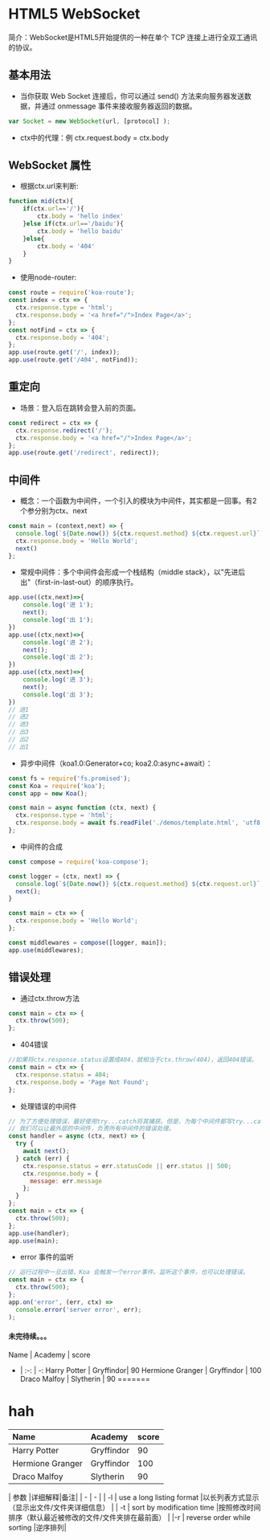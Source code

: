 # HTML5 WebSocket
简介：WebSocket是HTML5开始提供的一种在单个 TCP 连接上进行全双工通讯的协议。
## 基本用法
* 当你获取 Web Socket 连接后，你可以通过 send() 方法来向服务器发送数据，并通过 onmessage 事件来接收服务器返回的数据。

```javascript
var Socket = new WebSocket(url, [protocol] );
```
* ctx中的代理：例 ctx.request.body = ctx.body

## WebSocket 属性
*  根据ctx.url来判断:

```javascript
function mid(ctx){
    if(ctx.url=='/'){
        ctx.body = 'hello index'
    }else if(ctx.url=='/baidu'){
        ctx.body = 'hello baidu'
    }else{
        ctx.body = '404'
    }
}
```
*  使用node-router:

```javascript
const route = require('koa-route');
const index = ctx => {
  ctx.response.type = 'html';
  ctx.response.body = '<a href="/">Index Page</a>';
};
const notFind = ctx => {
  ctx.response.body = '404';
};
app.use(route.get('/', index));
app.use(route.get('/404', notFind));
```
## 重定向
*  场景：登入后在跳转会登入前的页面。

```javascript
const redirect = ctx => {
  ctx.response.redirect('/');
  ctx.response.body = '<a href="/">Index Page</a>';
};
app.use(route.get('/redirect', redirect));
```
## 中间件
*  概念：一个函数为中间件，一个引入的模块为中间件，其实都是一回事。有2个参分别为ctx、next

```javascript
const main = (context,next) => {
  console.log(`${Date.now()} ${ctx.request.method} ${ctx.request.url}`);
  ctx.response.body = 'Hello World';
  next()
};
```
*  常规中间件：多个中间件会形成一个栈结构（middle stack），以"先进后出"（first-in-last-out）的顺序执行。

```javascript
app.use((ctx,next)=>{
    console.log('进 1');
    next();
    console.log('出 1');
})
app.use((ctx,next)=>{
    console.log('进 2');
    next();
    console.log('出 2');
})
app.use((ctx,next)=>{
    console.log('进 3');
    next();
    console.log('出 3');
})
// 进1
// 进2
// 进3
// 出3
// 出2
// 出1
```
*  异步中间件（koa1.0:Generator+co; koa2.0:async+await）：

```javascript
const fs = require('fs.promised');
const Koa = require('koa');
const app = new Koa();

const main = async function (ctx, next) {
  ctx.response.type = 'html';
  ctx.response.body = await fs.readFile('./demos/template.html', 'utf8');
};
```
*  中间件的合成

```javascript
const compose = require('koa-compose');

const logger = (ctx, next) => {
  console.log(`${Date.now()} ${ctx.request.method} ${ctx.request.url}`);
  next();
}

const main = ctx => {
  ctx.response.body = 'Hello World';
};

const middlewares = compose([logger, main]);
app.use(middlewares);
```
## 错误处理
* 通过ctx.throw方法

```javascript
const main = ctx => {
  ctx.throw(500);
};
```
* 404错误

```javascript
//如果将ctx.response.status设置成404，就相当于ctx.throw(404)，返回404错误。
const main = ctx => {
  ctx.response.status = 404;
  ctx.response.body = 'Page Not Found';
};
```
* 处理错误的中间件

```javascript
// 为了方便处理错误，最好使用try...catch将其捕获。但是，为每个中间件都写try...catch太麻烦
// 我们可以让最外层的中间件，负责所有中间件的错误处理。
const handler = async (ctx, next) => {
  try {
    await next();
  } catch (err) {
    ctx.response.status = err.statusCode || err.status || 500;
    ctx.response.body = {
      message: err.message
    };
  }
};
const main = ctx => {
  ctx.throw(500);
};
app.use(handler);
app.use(main);
```
* error 事件的监听

```javascript
// 运行过程中一旦出错，Koa 会触发一个error事件。监听这个事件，也可以处理错误。
const main = ctx => {
  ctx.throw(500);
};
app.on('error', (err, ctx) =>
  console.error('server error', err);
);
```
#### 未完待续。。。

Name | Academy | score 
- | :-: | -: 
Harry Potter | Gryffindor| 90 
Hermione Granger | Gryffindor | 100 
Draco Malfoy | Slytherin | 90
=======
# hah
| Name | Academy | score | 
|   :-  |  :- |   :-   | 
| Harry Potter | Gryffindor| 90 | 
| Hermione Granger | Gryffindor | 100 | 
| Draco Malfoy | Slytherin | 90 |


| 参数 |详细解释|备注| 
| - | - | 
| -l | use a long listing format |以长列表方式显示（显示出文件/文件夹详细信息） | 
| -t | sort by modification time |按照修改时间排序（默认最近被修改的文件/文件夹排在最前面） | 
|-r | reverse order while sorting |逆序排列|